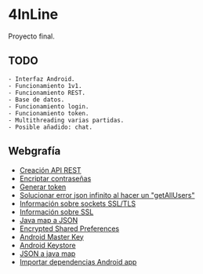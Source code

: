 # 4InLine

Proyecto final.

## TODO

    - Interfaz Android.
    - Funcionamiento 1v1.
    - Funcionamiento REST.
    - Base de datos.
    - Funcionamiento login.
    - Funcionamiento token.
    - Multithreading varias partidas.
    - Posible añadido: chat.

## Webgrafía

-   [Creación API REST](https://www.youtube.com/watch?v=vTu2HQrXtyw)
-   [Encriptar contraseñas](https://www.javatpoint.com/how-to-encrypt-password-in-java)
-   [Generar token](https://stackoverflow.com/questions/13992972/how-to-create-a-authentication-token-using-java)
-   [Solucionar error json infinito al hacer un "getAllUsers"](https://stackoverflow.com/questions/47693110/could-not-write-json-infinite-recursion-stackoverflowerror-nested-exception)
-   [Información sobre sockets SSL/TLS](https://docs.oracle.com/en/java/javase/11/security/java-secure-socket-extension-jsse-reference-guide.html#GUID-F069F4ED-DF2C-4B3B-90FB-F89E700CF21A)
-   [Información sobre SSL](https://www.cloudflare.com/es-es/learning/ssl/what-is-ssl/)
-   [Java map a JSON](https://devqa.io/how-to-convert-java-map-to-json/)
-   [Encrypted Shared Preferences](https://developer.android.com/reference/androidx/security/crypto/EncryptedSharedPreferences)
-   [Android Master Key](https://developer.android.com/reference/androidx/security/crypto/MasterKey)
-   [Android Keystore](https://developer.android.com/training/articles/keystore?hl=es-419#GeneratingANewPrivateKey)
-   [JSON a java map](https://stackoverflow.com/questions/21544973/convert-jsonobject-to-map)
-   [Importar dependencias Android app](https://www.tutorialspoint.com/how-do-add-dependency-in-android-studio)
